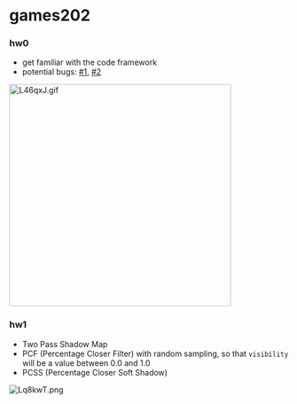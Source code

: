 # games202

### hw0

- get familiar with the code framework
- potential bugs: [#1](https://games-cn.org/forums/topic/zuoye0-jieguobuwendingyoushimoxingxianshibuquan/), [#2](https://games-cn.org/forums/topic/zuoye0-huimobugdejiejuefangfa/)

<img src="https://s1.ax1x.com/2022/04/24/L46qxJ.gif" alt="L46qxJ.gif" height="400" />



### hw1

- Two Pass Shadow Map
- PCF (Percentage Closer Filter) with random sampling, so that `visibility` will be a value between 0.0 and 1.0
- PCSS (Percentage Closer Soft Shadow)

![Lq8kwT.png](https://s1.ax1x.com/2022/04/27/Lq8kwT.png)



